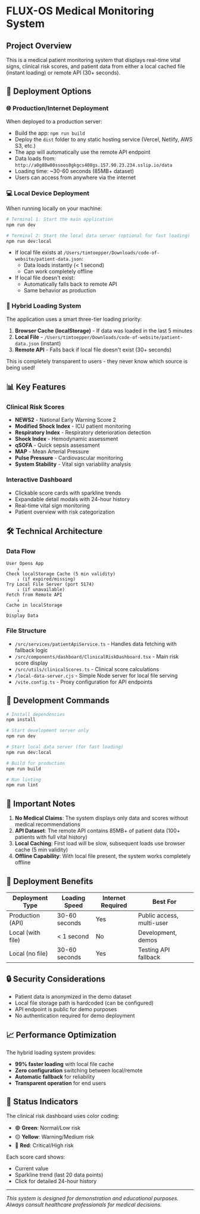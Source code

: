 # FLUX-OS Medical Monitoring System

## Project Overview
This is a medical patient monitoring system that displays real-time vital signs, clinical risk scores, and patient data from either a local cached file (instant loading) or remote API (30+ seconds).

## 🚀 Deployment Options

### 🌐 Production/Internet Deployment
When deployed to a production server:
- Build the app: `npm run build`
- Deploy the `dist` folder to any static hosting service (Vercel, Netlify, AWS S3, etc.)
- The app will automatically use the remote API endpoint
- Data loads from: `http://a0g88w80ssoos8gkgcs408gs.157.90.23.234.sslip.io/data`
- Loading time: ~30-60 seconds (85MB+ dataset)
- Users can access from anywhere via the internet

### 💻 Local Device Deployment
When running locally on your machine:
```bash
# Terminal 1: Start the main application
npm run dev

# Terminal 2: Start the local data server (optional for fast loading)
npm run dev:local
```

- If local file exists at `/Users/timtoepper/Downloads/code-of-website/patient-data.json`:
  - Data loads instantly (< 1 second)
  - Can work completely offline
- If local file doesn't exist:
  - Automatically falls back to remote API
  - Same behavior as production

### 🔄 Hybrid Loading System

The application uses a smart three-tier loading priority:

1. **Browser Cache (localStorage)** - If data was loaded in the last 5 minutes
2. **Local File** - `/Users/timtoepper/Downloads/code-of-website/patient-data.json` (instant)
3. **Remote API** - Falls back if local file doesn't exist (30+ seconds)

This is completely transparent to users - they never know which source is being used!

## 📊 Key Features

### Clinical Risk Scores
- **NEWS2** - National Early Warning Score 2
- **Modified Shock Index** - ICU patient monitoring
- **Respiratory Index** - Respiratory deterioration detection
- **Shock Index** - Hemodynamic assessment
- **qSOFA** - Quick sepsis assessment
- **MAP** - Mean Arterial Pressure
- **Pulse Pressure** - Cardiovascular monitoring
- **System Stability** - Vital sign variability analysis

### Interactive Dashboard
- Clickable score cards with sparkline trends
- Expandable detail modals with 24-hour history
- Real-time vital sign monitoring
- Patient overview with risk categorization

## 🛠 Technical Architecture

### Data Flow
```
User Opens App
    ↓
Check localStorage Cache (5 min validity)
    ↓ (if expired/missing)
Try Local File Server (port 5174)
    ↓ (if unavailable)
Fetch from Remote API
    ↓
Cache in localStorage
    ↓
Display Data
```

### File Structure
- `/src/services/patientApiService.ts` - Handles data fetching with fallback logic
- `/src/components/dashboard/ClinicalRiskDashboard.tsx` - Main risk score display
- `/src/utils/clinicalScores.ts` - Clinical score calculations
- `/local-data-server.cjs` - Simple Node server for local file serving
- `/vite.config.ts` - Proxy configuration for API endpoints

## 🔧 Development Commands

```bash
# Install dependencies
npm install

# Start development server only
npm run dev

# Start local data server (for fast loading)
npm run dev:local

# Build for production
npm run build

# Run linting
npm run lint
```

## 📝 Important Notes

1. **No Medical Claims**: The system displays only data and scores without medical recommendations
2. **API Dataset**: The remote API contains 85MB+ of patient data (100+ patients with full vital history)
3. **Local Caching**: First load will be slow, subsequent loads use browser cache (5 min validity)
4. **Offline Capability**: With local file present, the system works completely offline

## 🎯 Deployment Benefits

| Deployment Type | Loading Speed | Internet Required | Best For |
|----------------|---------------|-------------------|----------|
| Production (API) | 30-60 seconds | Yes | Public access, multi-user |
| Local (with file) | < 1 second | No | Development, demos |
| Local (no file) | 30-60 seconds | Yes | Testing API fallback |

## 🔒 Security Considerations

- Patient data is anonymized in the demo dataset
- Local file storage path is hardcoded (can be configured)
- API endpoint is public for demo purposes
- No authentication required for demo deployment

## 📈 Performance Optimization

The hybrid loading system provides:
- **99% faster loading** with local file cache
- **Zero configuration** switching between local/remote
- **Automatic fallback** for reliability
- **Transparent operation** for end users

## 🚦 Status Indicators

The clinical risk dashboard uses color coding:
- 🟢 **Green**: Normal/Low risk
- 🟡 **Yellow**: Warning/Medium risk
- 🔴 **Red**: Critical/High risk

Each score card shows:
- Current value
- Sparkline trend (last 20 data points)
- Click for detailed 24-hour history

---

*This system is designed for demonstration and educational purposes. Always consult healthcare professionals for medical decisions.*